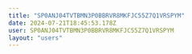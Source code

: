 ```yaml
---
title: "SP0ANJ04TVTBMN3P0BBRVR8MKFJC55Z7Q1VRSPYM"
date: 2024-07-21T18:45:53.178Z
user: SP0ANJ04TVTBMN3P0BBRVR8MKFJC55Z7Q1VRSPYM
layout: "users"
---
```

    